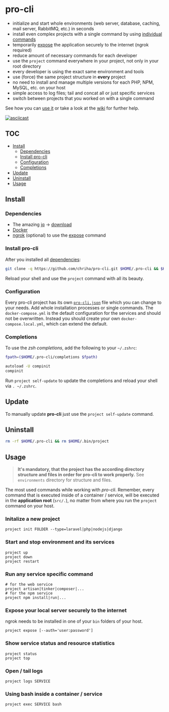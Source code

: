 # pro-cli
- initialize and start whole environments (web server, database, caching, mail server, RabbitMQ, etc.) in seconds
- install even complex projects with a single command by using [individual commands](https://github.com/chriha/pro-cli/wiki/Using-the-install-command-and-scripts)
- temporarily [expose](#expose-your-local-server-securely-to-the-internet) the application securely to the internet (ngrok required)
- reduce amount of necessary commands for each developer
- use the `project` command everywhere in your project, not only in your root directory
- every developer is using the exact same environment and tools
- use (force) the same project structure in **every** project
- no need to install and manage multiple versions for each PHP, NPM, MySQL, etc. on your host
- simple access to log files; tail and concat all or just specific services
- switch between projects that you worked on with a single command

See how you can [use it](#usage) or take a look at the [wiki](https://github.com/chriha/pro-cli/wiki) for further help.

[![asciicast](https://asciinema.org/a/fJZoP83vfpNkT2k05v8K8WmFA.png)](https://asciinema.org/a/fJZoP83vfpNkT2k05v8K8WmFA)


## TOC
- [Install](#install)
  - [Dependencies](#dependencies)
  - [Install pro-cli](#install-pro-cli)
  - [Configuration](#configuration)
  - [Completions](#completions)
- [Update](#update)
- [Uninstall](#uninstall)
- [Usage](#usage)


## Install
### Dependencies
- The amazing [jq](https://stedolan.github.io/jq/) -> [download](https://stedolan.github.io/jq/download/)
- [Docker](https://docs.docker.com/engine/installation/)
- [ngrok](https://ngrok.com/) (optional) to use the [expose](#expose-your-local-server-securely-to-the-internet) command


### Install pro-cli
After you installed all [dependencies](#dependencies):
```bash
git clone -q https://github.com/chriha/pro-cli.git $HOME/.pro-cli && $HOME/.pro-cli/setup.sh
```
Reload your shell and use the `project` command with all its beauty.


### Configuration
Every pro-cli project has its own [`pro-cli.json`](pro-cli.json) file which you can change
to your needs. Add whole installation processes or single commands. The `docker-compose.yml`
is the default configuration for the services and should not be overwritten. Instead you
should create your own `docker-compose.local.yml`, which can extend the default.


### Completions
To use the *zsh completions*, add the following to your `~/.zshrc`:
```bash
fpath=($HOME/.pro-cli/completions $fpath)

autoload -U compinit
compinit
```
Run `project self-update` to update the completions and reload your shell via `. ~/.zshrc`.


## Update
To manually update **pro-cli** just use the `project self-update` command.


## Uninstall
```bash
rm -rf $HOME/.pro-cli && rm $HOME/.bin/project
```


## Usage
> **It's mandatory, that the project has the according directory structure and files in order for pro-cli to work properly.** See `environments` directory for structure and files.

The most used commands while working with *pro-cli*. Remember, every command that is executed inside of a container / service, will be executed in the **application root** (`src/.`), no matter from where you run the `project` command on your host.

### Initalize a new project
```shell
project init FOLDER --type=laravel|php|nodejs|django
```

### Start and stop environment and its services
```shell
project up
project down
project restart
```

### Run any service specific command
```shell
# for the web service
project artisan|tinker|composer|...
# for the npm service
project npm install|run|...
```

### Expose your local server securely to the internet
ngrok needs to be installed in one of your `bin` folders of your host.
```shell
project expose [--auth='user:password']
```

### Show service status and resource statistics
```shell
project status
project top
```

### Open / tail logs
```shell
project logs SERVICE
```

### Using bash inside a container / service
```shell
project exec SERVICE bash
```
